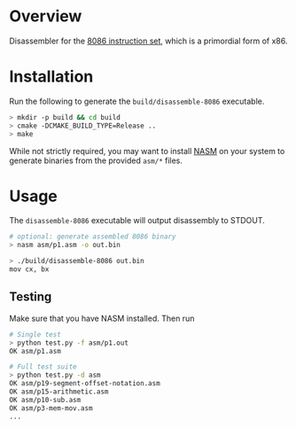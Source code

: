 # Overview
Disassembler for the [8086 instruction set](https://edge.edx.org/c4x/BITSPilani/EEE231/asset/8086_family_Users_Manual_1_.pdf), which is a primordial form of x86.

# Installation
Run the following to generate the `build/disassemble-8086` executable.
```bash
> mkdir -p build && cd build
> cmake -DCMAKE_BUILD_TYPE=Release ..
> make
```

While not strictly required, you may want to install [NASM](https://nasm.us) on your system to generate binaries from the provided `asm/*` files.

# Usage
The `disassemble-8086` executable will output disassembly to STDOUT.

```bash
# optional: generate assembled 8086 binary
> nasm asm/p1.asm -o out.bin

> ./build/disassemble-8086 out.bin
mov cx, bx
```

## Testing
Make sure that you have NASM installed. Then run
```bash
# Single test
> python test.py -f asm/p1.out
OK asm/p1.asm

# Full test suite
> python test.py -d asm
OK asm/p19-segment-offset-notation.asm
OK asm/p15-arithmetic.asm
OK asm/p10-sub.asm
OK asm/p3-mem-mov.asm
...
```


